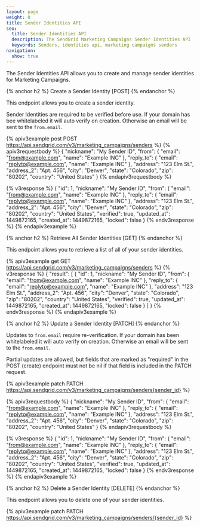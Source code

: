 ```yaml
---
layout: page
weight: 0
title: Sender Identities API
seo:
  title: Sender Identities API
  description: The SendGrid Marketing Campaigns Sender Identities API
  keywords: Senders, identities api, marketing campaigns senders
navigation:
  show: true
---
```

The Sender Identities API allows you to create and manage sender identities for Marketing Campaigns.

{% anchor h2 %}
Create a Sender Identity [POST]
{% endanchor %}

This endpoint allows you to create a sender identity.

Sender Identities are required to be verified before use. If your domain has bee whitelabeled it will auto verify on creation. Otherwise an email will be sent to the  `from.email`.

{% apiv3example post POST https://api.sendgrid.com/v3/marketing_campaigns/senders %}
{% apiv3requestbody %}
{
  "nickname": "My Sender ID",
  "from": {
    "email": "from@example.com",
    "name": "Example INC"
  },
  "reply_to": {
    "email": "replyto@example.com",
    "name": "Example INC"
  },
  "address": "123 Elm St.",
  "address_2": "Apt. 456",
  "city": "Denver",
  "state": "Colorado",
  "zip": "80202",
  "country": "United States"
}
{% endapiv3requestbody %}

{% v3response %}
{
  "id": 1,
  "nickname": "My Sender ID",
  "from": {
    "email": "from@example.com",
    "name": "Example INC"
  },
  "reply_to": {
    "email": "replyto@example.com",
    "name": "Example INC"
  },
  "address": "123 Elm St.",
  "address_2": "Apt. 456",
  "city": "Denver",
  "state": "Colorado",
  "zip": "80202",
  "country": "United States",
  "verified": true,
  "updated_at": 1449872165,
  "created_at": 1449872165,
  "locked": false
}
{% endv3response %}
{% endapiv3example %}

{% anchor h2 %}
Retrieve All Sender Identities [GET]
{% endanchor %}

This endpoint allows you to retrieve a list of all of your sender identities.

{% apiv3example get GET https://api.sendgrid.com/v3/marketing_campaigns/senders %}
{% v3response %}
{
  "result": [
    {
      "id": 1,
      "nickname": "My Sender ID",
      "from": {
        "email": "from@example.com",
        "name": "Example INC"
      },
      "reply_to": {
        "email": "replyto@example.com",
        "name": "Example INC"
      },
      "address": "123 Elm St.",
      "address_2": "Apt. 456",
      "city": "Denver",
      "state": "Colorado",
      "zip": "80202",
      "country": "United States",
      "verified": true,
      "updated_at": 1449872165,
      "created_at": 1449872165,
      "locked": false
    }
  ]
}
{% endv3response %}
{% endapiv3example %}

{% anchor h2 %}
Update a Sender Identity [PATCH]
{% endanchor %}

Updates to `from.email` require re-verification. If your domain has been whitelabeled it will auto verify on creation. Otherwise an email will be sent to the `from.email`.

Partial updates are allowed, but fields that are marked as "required" in the POST (create) endpoint must not be nil if that field is included in the PATCH request.

{% apiv3example patch PATCH https://api.sendgrid.com/v3/marketing_campaigns/senders{sender_id} %}

{% apiv3requestbody %}
{
  "nickname": "My Sender ID",
  "from": {
    "email": "from@example.com",
    "name": "Example INC"
  },
  "reply_to": {
    "email": "replyto@example.com",
    "name": "Example INC"
  },
  "address": "123 Elm St.",
  "address_2": "Apt. 456",
  "city": "Denver",
  "state": "Colorado",
  "zip": "80202",
  "country": "United States"
}
{% endapiv3requestbody %}

{% v3response %}
{
  "id": 1,
  "nickname": "My Sender ID",
  "from": {
    "email": "from@example.com",
    "name": "Example INC"
  },
  "reply_to": {
    "email": "replyto@example.com",
    "name": "Example INC"
  },
  "address": "123 Elm St.",
  "address_2": "Apt. 456",
  "city": "Denver",
  "state": "Colorado",
  "zip": "80202",
  "country": "United States",
  "verified": true,
  "updated_at": 1449872165,
  "created_at": 1449872165,
  "locked": false
}
{% endv3response %}
{% endapiv3example %}

{% anchor h2 %}
Delete a Sender Identity [DELETE]
{% endanchor %}

This endpoint allows you to delete one of your sender identities.

{% apiv3example patch PATCH https://api.sendgrid.com/v3/marketing_campaigns/senders/{sender_id} %}
